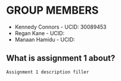 
# GROUP MEMBERS
* Kennedy Connors - UCID: 30089453
* Regan Kane - UCID:
* Manaan Hamidu - UCID: 

## What is assignment 1 about?
```Assignment 1 description filler```
